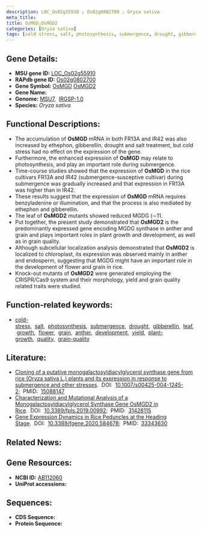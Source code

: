 ```yaml
---
description: LOC_Os02g55910 ; Os02g0802700 ; Oryza sativa
meta_title:
title: OsMGD;OsMGD2
categories: [Oryza sativa]
tags: [cold stress, salt, photosynthesis, submergence, drought, gibberellin, leaf, growth, flower, grain, anther, development, yield, plant growth, quality, grain quality]
---
```


## Gene Details:
- **MSU gene ID:** [LOC_Os02g55910](http://rice.uga.edu/cgi-bin/ORF_infopage.cgi?orf=LOC_Os02g55910)  
- **RAPdb gene ID:** [Os02g0802700](https://rapdb.dna.affrc.go.jp/locus/?name=Os02g0802700)  
- **Gene Symbol:** <u>OsMGD</u>&nbsp;<u>OsMGD2</u>
- **Gene Name:**
- **Genome:**  [MSU7](http://rice.uga.edu/),&nbsp;&nbsp;[IRGSP-1.0](https://rapdb.dna.affrc.go.jp/download/irgsp1.html)
- **Species:** *Oryza sativa*

## Functional Descriptions:
   - The accumulation of **OsMGD** mRNA in both FR13A and IR42 was also increased by ethephon, gibberellin, drought and salt treatment, but cold stress had no effect on the expression of the gene.
   - Furthermore, the enhanced expression of **OsMGD** may relate to photosynthesis, and play an important role during submergence.
   - Time-course studies showed that the expression of **OsMGD** in the rice cultivars FR13A and IR42 (submergence-susceptive cultivar) during submergence was gradually increased and that expression in FR13A was higher than in IR42.
   - These results suggest that the expression of **OsMGD** mRNA requires benzyladenine or illumination, and that the process is also mediated by ethephon and gibberellin.
   - The leaf of **OsMGD2** mutants showed reduced MGDG (∼11.
   - Put together, the present study demonstrated that **OsMGD2** is the predominantly expressed gene encoding MGDG synthase in anther and grain and plays important roles in plant growth and development, as well as in grain quality.
   - Although subcellular localization analysis demonstrated that **OsMGD2** is localized to chloroplast, its expression was observed mainly in anther and endosperm, suggesting that MGDG might have an important role in the development of flower and grain in rice.
   - Knock-out mutants of **OsMGD2** were generated employing the CRISPR/Cas9 system and their morphology, yield and grain quality related traits were studied.

## Function-related keywords:
   - [cold-stress](/tags/cold-stress/),&nbsp;&nbsp;[salt](/tags/salt/),&nbsp;&nbsp;[photosynthesis](/tags/photosynthesis/),&nbsp;&nbsp;[submergence](/tags/submergence/),&nbsp;&nbsp;[drought](/tags/drought/),&nbsp;&nbsp;[gibberellin](/tags/gibberellin/),&nbsp;&nbsp;[leaf](/tags/leaf/),&nbsp;&nbsp;[growth](/tags/growth/),&nbsp;&nbsp;[flower](/tags/flower/),&nbsp;&nbsp;[grain](/tags/grain/),&nbsp;&nbsp;[anther](/tags/anther/),&nbsp;&nbsp;[development](/tags/development/),&nbsp;&nbsp;[yield](/tags/yield/),&nbsp;&nbsp;[plant-growth](/tags/plant-growth/),&nbsp;&nbsp;[quality](/tags/quality/),&nbsp;&nbsp;[grain-quality](/tags/grain-quality/)

## Literature:
   - [Cloning of a putative monogalactosyldiacylglycerol synthase gene from rice (Oryza sativa L.) plants and its expression in response to submergence and other stresses](https://www.doi.org/10.1007/s00425-004-1245-2).&nbsp;&nbsp;DOI:&nbsp;&nbsp;[10.1007/s00425-004-1245-2](https://www.doi.org/10.1007/s00425-004-1245-2);&nbsp;&nbsp;PMID:&nbsp;&nbsp;[15088147](https://pubmed.ncbi.nlm.nih.gov/15088147/)
   - [Characterization and Mutational Analysis of a Monogalactosyldiacylglycerol Synthase Gene OsMGD2 in Rice](https://www.doi.org/10.3389/fpls.2019.00992).&nbsp;&nbsp;DOI:&nbsp;&nbsp;[10.3389/fpls.2019.00992](https://www.doi.org/10.3389/fpls.2019.00992);&nbsp;&nbsp;PMID:&nbsp;&nbsp;[31428115](https://pubmed.ncbi.nlm.nih.gov/31428115/)
   - [Gene Expression Dynamics in Rice Peduncles at the Heading Stage](https://www.doi.org/10.3389/fgene.2020.584678).&nbsp;&nbsp;DOI:&nbsp;&nbsp;[10.3389/fgene.2020.584678](https://www.doi.org/10.3389/fgene.2020.584678);&nbsp;&nbsp;PMID:&nbsp;&nbsp;[33343630](https://pubmed.ncbi.nlm.nih.gov/33343630/)

## Related News:

## Gene Resources:
- **NCBI ID:**  [AB112060](http://www.ncbi.nlm.nih.gov/nuccore/AB112060)
- **UniProt accessions:** [](https://www.uniprot.org/uniprotkb//entry)

## Sequences:
- **CDS Sequence:**
- **Protein Sequence:**
